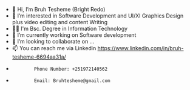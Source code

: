 - 👋 Hi, I’m Bruh Tesheme (Bright Redo)
- 👀 I’m interested in Software Development and UI/XI Graphics Design plus video editing and content Writing
- 👨‍🎓 I'm Bsc. Degree in Information Technology
- 🌱 I’m currently working on Software development 
- 💞️ I’m looking to collaborate on ...
- 📫 You can reach me via Linkedin https://www.linkedin.com/in/bruh-tesheme-6694aa31a/
-             Phone Number: +251972140562
-             Email: Bruhtesheme@gmail.com


<!---
ZB-Success/Bruh is a ✨ special ✨ repository because its `README.md` (this file) appears on your GitHub profile.
You can click the Preview link to take a look at your changes.
--->

